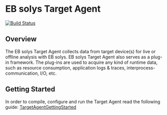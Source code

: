 ﻿# EB solys Target Agent

[![Build Status](https://travis-ci.org/basmatix/eb-solys-target-agent.svg?branch=master)](https://travis-ci.org/basmatix/eb-solys-target-agent)

## Overview

The EB solys Target Agent collects data from target device(s) for live or offline analysis with EB solys.
EB solys Target Agent also serves as a plug-in framework.
The plug-ins are used to acquire any kind of runtime data, such as resource consumption, application logs & traces, interprocess-communication, I/O, etc.

## Getting Started

In order to compile, configure and run the Target Agent read the following guide: [TargetAgentGettingStarted](https://github.com/Elektrobit/eb-solys-target-agent/blob/master/doc/TargetAgentGettingStarted.md)

